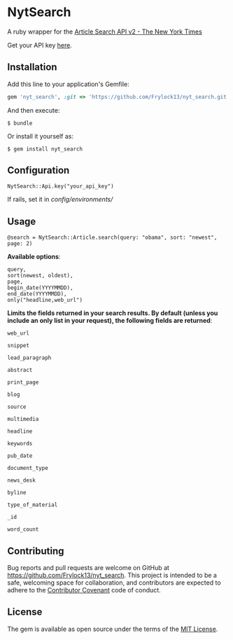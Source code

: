 # NytSearch

A ruby wrapper for the [Article Search API v2 - The New York Times](http://developer.nytimes.com/docs/read/article_search_api_v2)

Get your API key [here](http://developer.nytimes.com/apps/mykeys).

## Installation

Add this line to your application's Gemfile:

```ruby
gem 'nyt_search', :git => 'https://github.com/Frylock13/nyt_search.git'
```

And then execute:

    $ bundle

Or install it yourself as:

    $ gem install nyt_search

## Configuration

`NytSearch::Api.key("your_api_key")`

If rails, set it in *config/environments/*

## Usage

```
@search = NytSearch::Article.search(query: "obama", sort: "newest", page: 2)
```

**Available options**:
```
query, 
sort(newest, oldest),
page, 
begin_date(YYYYMMDD), 
end_date(YYYYMMDD),
only("headline,web_url")
```

**Limits the fields returned in your search results. By default (unless you include an only list in your request), the following fields are returned**:

```
web_url

snippet

lead_paragraph

abstract

print_page

blog

source

multimedia

headline

keywords

pub_date

document_type

news_desk

byline

type_of_material

_id

word_count
```

## Contributing

Bug reports and pull requests are welcome on GitHub at https://github.com/Frylock13/nyt_search. This project is intended to be a safe, welcoming space for collaboration, and contributors are expected to adhere to the [Contributor Covenant](contributor-covenant.org) code of conduct.


## License

The gem is available as open source under the terms of the [MIT License](http://opensource.org/licenses/MIT).


